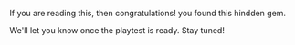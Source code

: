 If you are reading this, then congratulations! you found this hindden gem. 

We'll let you know once the playtest is ready. Stay tuned!
